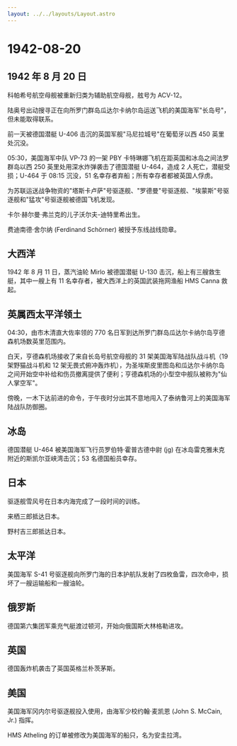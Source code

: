 ```yaml
---
layout: ../../layouts/Layout.astro
---
```


# 1942-08-20

## 1942 年 8 月 20 日

科帕希号航空母舰被重新归类为辅助航空母舰，舷号为 ACV-12。

陆奥号出动搜寻正在向所罗门群岛瓜达尔卡纳尔岛运送飞机的美国海军"长岛号"，但未能取得联系。

前一天被德国潜艇 U-406 击沉的英国军舰"马尼拉城号"在葡萄牙以西 450
英里处沉没。

05:30，美国海军中队 VP-73 的一架 PBY
卡特琳娜飞机在距英国和冰岛之间法罗群岛以西 250
英里处用深水炸弹袭击了德国潜艇 U-464，造成 2 人死亡，潜艇受损；U-464 于
08:15 沉没，51 名幸存者弃船；所有幸存者都被英国人俘虏。

为苏联运送战争物资的"塔斯卡卢萨"号驱逐舰、"罗德曼"号驱逐舰、"埃蒙斯"号驱逐舰和"猛攻"号驱逐舰被德国飞机发现。

卡尔·赫尔曼·弗兰克的儿子沃尔夫-迪特里希出生。

费迪南德·舍尔纳 (Ferdinand Schörner) 被授予东线战线勋章。

## 大西洋

1942 年 8 月 11 日，蒸汽油轮 Mirlo 被德国潜艇 U-130
击沉，船上有三艘救生艇，其中一艘上有 11
名幸存者，被大西洋上的英国武装拖网渔船 HMS Canna 救起。

## 英属西太平洋领土

04:30，由市木清直大佐率领的 770
名日军到达所罗门群岛瓜达尔卡纳尔岛亨德森机场数英里范围内。

白天，亨德森机场接收了来自长岛号航空母舰的 31 架美国海军陆战队战斗机（19
架野猫战斗机和 12
架无畏式俯冲轰炸机），为圣埃斯皮里图岛和瓜达尔卡纳尔岛之间开始空中补给和伤员撤离提供了便利；亨德森机场的小型空中舰队被称为"仙人掌空军"。

傍晚，一木下达前进的命令，于午夜时分出其不意地闯入了泰纳鲁河上的美国海军陆战队防御圈。

## 冰岛

德国潜艇 U-464 被美国海军飞行员罗伯特·霍普古德中尉 (jg)
在冰岛雷克雅未克附近的斯凯尔亚峡湾击沉；53 名德国船员幸存。

## 日本

驱逐舰雪风号在日本内海完成了一段时间的训练。

来栖三郎抵达日本。

野村吉三郎抵达日本。

## 太平洋

美国海军 S-41
号驱逐舰向所罗门海的日本护航队发射了四枚鱼雷，四次命中，损坏了一艘运输船和一艘油轮。

## 俄罗斯

德国第六集团军乘充气艇渡过顿河，开始向俄国斯大林格勒进攻。

## 英国

德国轰炸机袭击了英国英格兰朴茨茅斯。

## 美国

美国海军冈内尔号驱逐舰投入使用，由海军少校约翰·麦凯恩 (John S. McCain,
Jr.) 指挥。

HMS Atheling 的订单被修改为美国海军的船只，名为安圭拉湾。